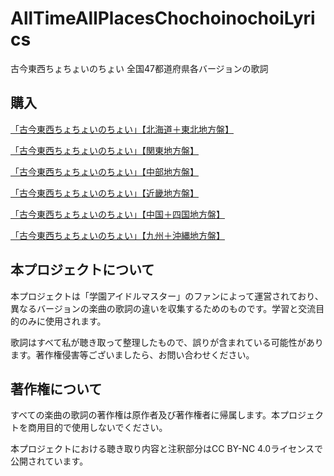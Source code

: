 # AllTimeAllPlacesChochoinochoiLyrics
古今東西ちょちょいのちょい 全国47都道府県各バージョンの歌詞

## 購入

[「古今東西ちょちょいのちょい」【北海道＋東北地方盤】](https://www.animate-onlineshop.jp/pd/2954939/)

[「古今東西ちょちょいのちょい」【関東地方盤】](https://www.animate-onlineshop.jp/pd/2954940/)

[「古今東西ちょちょいのちょい」【中部地方盤】](https://www.animate-onlineshop.jp/pd/2954941/)

[「古今東西ちょちょいのちょい」【近畿地方盤】](https://www.animate-onlineshop.jp/pd/2954942/)

[「古今東西ちょちょいのちょい」【中国＋四国地方盤】](https://www.animate-onlineshop.jp/pd/2954943/)

[「古今東西ちょちょいのちょい」【九州＋沖縄地方盤】](https://www.animate-onlineshop.jp/pd/2954944/)

## 本プロジェクトについて

本プロジェクトは「学園アイドルマスター」のファンによって運営されており、異なるバージョンの楽曲の歌詞の違いを収集するためのものです。学習と交流目的のみに使用されます。

歌詞はすべて私が聴き取って整理したもので、誤りが含まれている可能性があります。著作権侵害等ございましたら、お問い合わせください。

## 著作権について

すべての楽曲の歌詞の著作権は原作者及び著作権者に帰属します。本プロジェクトを商用目的で使用しないでください。

本プロジェクトにおける聴き取り内容と注釈部分はCC BY-NC 4.0ライセンスで公開されています。


